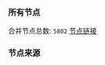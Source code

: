 ### 所有节点
合并节点总数: `5802`
[节点链接](https://github.com/rzhy1/33/raw/master/sub/sub_merge_base64.txt)

### 节点来源
